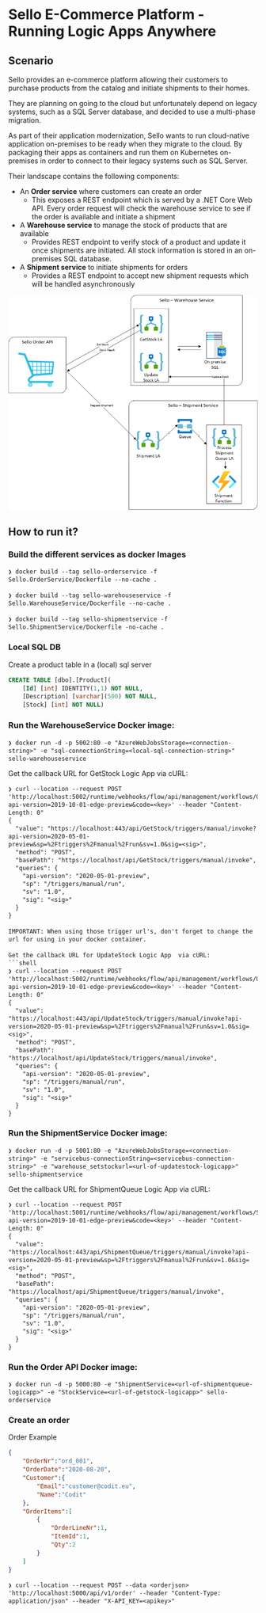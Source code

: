 # Sello E-Commerce Platform - Running Logic Apps Anywhere

## Scenario
Sello provides an e-commerce platform allowing their customers to purchase products from the catalog and initiate shipments to their homes.

They are planning on going to the cloud but unfortunately depend on legacy systems, such as a SQL Server database, and decided to use a multi-phase migration.

As part of their application modernization, Sello wants to run cloud-native application on-premises to be ready when they migrate to the cloud. By packaging their apps as containers and run them on Kubernetes on-premises in order to connect to their legacy systems such as SQL Server.

Their landscape contains the following components:
-	An **Order service** where customers can create an order
    - This exposes a REST endpoint which is served by a .NET Core Web API. Every order request will check the warehouse service to see if the order is available and initiate a shipment
-	A **Warehouse service** to manage the stock of products that are available
    - Provides REST endpoint to verify stock of a product and update it once shipments are initiated. All stock information is stored in an on-premises SQL database.
-	A **Shipment service** to initiate shipments for orders
    - Provides a REST endpoint to accept new shipment requests which will be handled asynchronously

![sello-setup](/media/sello.png)

## How to run it?

### Build the different services as docker Images

```shell
❯ docker build --tag sello-orderservice -f Sello.OrderService/Dockerfile --no-cache .

❯ docker build --tag sello-warehouseservice -f Sello.WarehouseService/Dockerfile --no-cache .

❯ docker build --tag sello-shipmentservice -f Sello.ShipmentService/Dockerfile -no-cache .
```

### Local SQL DB

Create a product table in a (local) sql server

```sql
CREATE TABLE [dbo].[Product](
	[Id] [int] IDENTITY(1,1) NOT NULL,
	[Description] [varchar](500) NOT NULL,
	[Stock] [int] NOT NULL)
```

### Run the WarehouseService Docker image:

```shell
❯ docker run -d -p 5002:80 -e "AzureWebJobsStorage=<connection-string>" -e "sql-connectionString=<local-sql-connection-string>" sello-warehouseservice
```

Get the callback URL for GetStock Logic App via cURL:
```shell
❯ curl --location --request POST 'http://localhost:5002/runtime/webhooks/flow/api/management/workflows/GetStock/triggers/manual/listCallbackUrl?api-version=2019-10-01-edge-preview&code=<key>' --header "Content-Length: 0"
{
  "value": "https://localhost:443/api/GetStock/triggers/manual/invoke?api-version=2020-05-01-preview&sp=%2Ftriggers%2Fmanual%2Frun&sv=1.0&sig=<sig>",
  "method": "POST",
  "basePath": "https://localhost/api/GetStock/triggers/manual/invoke",
  "queries": {
    "api-version": "2020-05-01-preview",
    "sp": "/triggers/manual/run",
    "sv": "1.0",
    "sig": "<sig>"
  }
}

IMPORTANT: When using those trigger url's, don't forget to change the url for using in your docker container. 

Get the callback URL for UpdateStock Logic App  via cURL:
```shell
❯ curl --location --request POST 'http://localhost:5002/runtime/webhooks/flow/api/management/workflows/UpdateStock/triggers/manual/listCallbackUrl?api-version=2019-10-01-edge-preview&code=<key>' --header "Content-Length: 0"
{
  "value": "https://localhost:443/api/UpdateStock/triggers/manual/invoke?api-version=2020-05-01-preview&sp=%2Ftriggers%2Fmanual%2Frun&sv=1.0&sig=<sig>",
  "method": "POST",
  "basePath": "https://localhost/api/UpdateStock/triggers/manual/invoke",
  "queries": {
    "api-version": "2020-05-01-preview",
    "sp": "/triggers/manual/run",
    "sv": "1.0",
    "sig": "<sig>"
  }
}
```

### Run the ShipmentService Docker image:

```shell
❯ docker run -d -p 5001:80 -e "AzureWebJobsStorage=<connection-string>" -e "servicebus-connectionString=<servicebus-connection-string>" -e "warehouse_setstockurl=<url-of-updatestock-logicapp>"  sello-shipmentservice
```

Get the callback URL for ShipmentQueue Logic App  via cURL:
```shell
❯ curl --location --request POST 'http://localhost:5001/runtime/webhooks/flow/api/management/workflows/ShipmentQueue/triggers/manual/listCallbackUrl?api-version=2019-10-01-edge-preview&code=<key>' --header "Content-Length: 0"
{
  "value": "https://localhost:443/api/ShipmentQueue/triggers/manual/invoke?api-version=2020-05-01-preview&sp=%2Ftriggers%2Fmanual%2Frun&sv=1.0&sig=<sig>",
  "method": "POST",
  "basePath": "https://localhost/api/ShipmentQueue/triggers/manual/invoke",
  "queries": {
    "api-version": "2020-05-01-preview",
    "sp": "/triggers/manual/run",
    "sv": "1.0",
    "sig": "<sig>"
  }
}
```

### Run the Order API Docker image:

```shell
❯ docker run -d -p 5000:80 -e "ShipmentService=<url-of-shipmentqueue-logicapp>" -e "StockService=<url-of-getstock-logicapp>" sello-orderservice
```

### Create an order

Order Example
```json
{
    "OrderNr":"ord_001",
    "OrderDate":"2020-08-20",
    "Customer":{
        "Email":"customer@codit.eu",
        "Name":"Codit"
    },
    "OrderItems":[
        {
            "OrderLineNr":1,
            "ItemId":1,
            "Qty":2
        }
    ]
}
```

```shell
❯ curl --location --request POST --data <orderjson> 'http://localhost:5000/api/v1/order' --header "Content-Type: application/json" --header "X-API_KEY=<apikey>"
```
